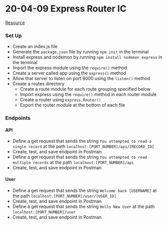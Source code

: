 # 20-04-09 Express Router IC

[Resource](https://developer.mozilla.org/en-US/docs/Learn/Server-side/Express_Nodejs/routes#Routes_primer)


### Set Up
- Create an index.js file
- Generate the `package.json` file by running `npm init` in the terminal
- Install express and nodemon by running `npm install nodemon express` in the terminal
- Import the express module using the `require()` method
- Create a server called app using the `express()` method
- Allow that server to listen on port 8000 using the `listen()` method
- Create a routes directory
    - Create a route module for each route grouping specified below
    - Import express using the `require()` method in each router module
    -  Create a router using `express.Router()`
    - Export the router module at the bottom of each file

### Endpoints
#### API
- Define a get request that sends the string `You attempted to read a single record` at the path `localhost:[PORT_NUMBER]/api/[RECORD_ID]`
- Create, test, and save endpoint in Postman
- Define a get request that sends the string `You attempted to read multiple records` at the path `localhost:[PORT_NUMBER]/api`
- Create, test, and save endpoint in Postman

#### User
- Define a get request that sends the string `Welcome back [USERNAME]` at the path `localhost:[PORT_NUMBER]/user/[USER_ID]`
- Create, test, and save endpoint in Postman
- Define a get request that sends the string `Hello New User` at the path `localhost:[PORT_NUMBER]/user`
- Create, test, and save endpoint in Postman